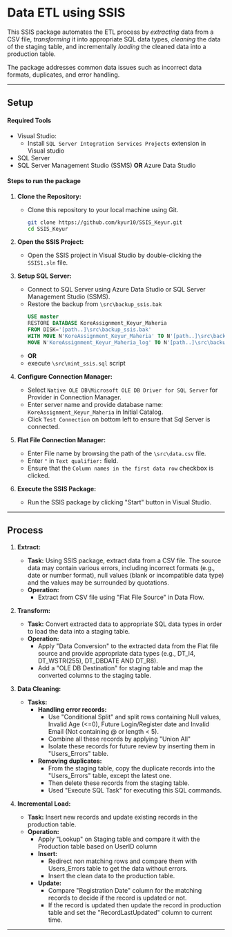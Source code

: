 # Data ETL using SSIS
This SSIS package automates the ETL process by *extracting* data from a CSV file, *transforming* it into appropriate SQL data types, *cleaning* the data of the staging table, and incrementally *loading* the cleaned data into a production table. 

The package addresses common data issues such as incorrect data formats, duplicates, and error handling. 

---

## Setup

#### Required Tools 

- Visual Studio: 
  - Install `SQL Server Integration Services Projects` extension in Visual studio 
- SQL Server 
- SQL Server Management Studio (SSMS) **OR** Azure Data Studio

#### Steps to run the package

1. **Clone the Repository:**
   - Clone this repository to your local machine using Git.
     ```bash
     git clone https://github.com/kyur10/SSIS_Keyur.git
     cd SSIS_Keyur
     ```

2. **Open the SSIS Project:**
   - Open the SSIS project in Visual Studio by double-clicking the `SSIS1.sln` file.

3. **Setup SQL Server:**
   - Connect to SQL Server using Azure Data Studio or SQL Server Management Studio (SSMS). 
   - Restore the backup from `\src\backup_ssis.bak`
      ```sql 
      USE master 
      RESTORE DATABASE KoreAssignment_Keyur_Maheria
      FROM DISK='[path..]\src\backup_ssis.bak'
      WITH MOVE N'KoreAssignment_Keyur_Maheria' TO N'[path..]\src\backup_ssis.mdf',
      MOVE N'KoreAssignment_Keyur_Maheria_log' TO N'[path..]\src\backup_ssis.ldf'
      ```
   - **OR** 
   - execute `\src\mint_ssis.sql` script

4. **Configure Connection Manager:**
   - Select `Native OLE DB\Microsoft OLE DB Driver for SQL Server` for Provider in Connection Manager.
   - Enter server name and provide database name: `KoreAssignment_Keyur_Maheria` in Initial Catalog.
   - Click `Test Connection` on bottom left to ensure that Sql Server is connected.  
  
5. **Flat File Connection Manager:** 
   - Enter File name by browsing the path of the `\src\data.csv` file.
   - Enter `"` in `Text qualifier:` field.
   - Ensure that the `Column names in the first data row` checkbox is clicked. 

6. **Execute the SSIS Package:**
   - Run the SSIS package by clicking "Start" button in Visual Studio.

---

## Process

1. **Extract:**
   - **Task:** Using SSIS package, extract data from a CSV file. The source data may contain various errors, including incorrect formats (e.g., date or number format), null values (blank or incompatible data type) and the values may be  surrounded by quotations.
   - **Operation:** 
     - Extract from CSV file using "Flat File Source" in  Data Flow.

2. **Transform:**
   - **Task:**  Convert extracted data to appropriate SQL data types in order to load the data into a staging table.
   - **Operation:** 
     - Apply "Data Conversion" to the extracted data from the Flat file source and provide appropriate data types (e.g., DT_I4, DT_WSTR(255), DT_DBDATE AND DT_R8). 
     - Add a "OLE DB Destination" for staging table and map the converted columns to the staging table.

3. **Data Cleaning:**
   - **Tasks:**
     - **Handling error records:** 
       - Use "Conditional Split" and split rows containing Null values, Invalid Age (<=0), Future Login/Register date and Invalid Email (Not containing @ or length < 5). 
       - Combine all these records by applying "Union All"
       - Isolate these records for future review by inserting them in "Users_Errors" table.
     - **Removing duplicates:** 
       - From the staging table, copy the duplicate records into the "Users_Errors" table, except the latest one.
       - Then delete these records from the staging table.
       - Used "Execute SQL Task" for executing this SQL commands.

4. **Incremental Load:**
   - **Task:** Insert new records and update existing records in the production table.
   - **Operation:**
     - Apply "Lookup" on Staging table and compare it with the Production table based on UserID column 
     - **Insert:** 
       - Redirect non matching rows and compare them with Users_Errors table to get the data without errors. 
       - Insert the clean data to the production table.
     - **Update:**
       - Compare "Registration Date" column for the matching records to decide if the record is updated or not.
       - If the record is updated then update the record in production table and set the "RecordLastUpdated" column to current time.
       
---